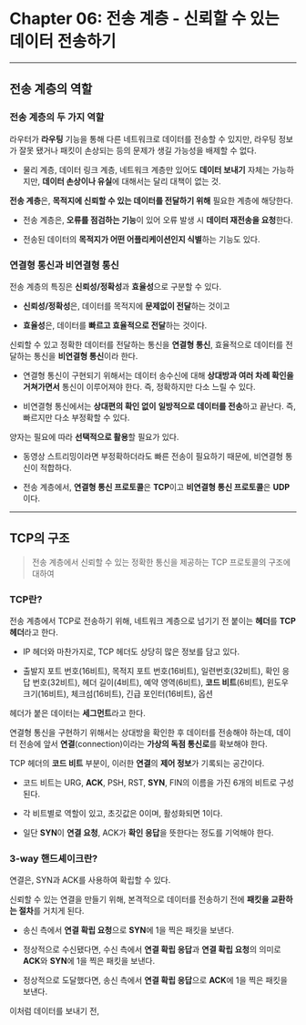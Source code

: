 # Chapter 06: 전송 계층 - 신뢰할 수 있는 데이터 전송하기

---

## 전송 계층의 역할

### 전송 계층의 두 가지 역할

라우터가 **라우팅** 기능을 통해 다른 네트워크로 데이터를 전송할 수 있지만, 라우팅 정보가 잘못 됐거나 패킷이 손상되는 등의 문제가 생길 가능성을 배제할 수 없다.

- 물리 계층, 데이터 링크 계층, 네트워크 계층만 있어도 **데이터 보내기** 자체는 가능하지만, **데이터 손상이나 유실**에 대해서는 달리 대책이 없는 것.

**전송 계층**은, **목적지에 신뢰할 수 있는 데이터를 전달하기 위해** 필요한 계층에 해당한다.

- 전송 계층은, **오류를 점검하는 기능**이 있어 오류 발생 시 **데이터 재전송을 요청**한다.

- 전송된 데이터의 **목적지가 어떤 어플리케이션인지 식별**하는 기능도 있다.

### 연결형 통신과 비연결형 통신

전송 계층의 특징은 **신뢰성/정확성**과 **효율성**으로 구분할 수 있다.

- **신뢰성/정확성**은, 데이터를 목적지에 **문제없이 전달**하는 것이고

- **효율성**은, 데이터를 **빠르고 효율적으로 전달**하는 것이다.

신뢰할 수 있고 정확한 데이터를 전달하는 통신을 **연결형 통신**, 효율적으로 데이터를 전달하는 통신을 **비연결형 통신**이라 한다.

- 연결형 통신이 구현되기 위해서는 데이터 송수신에 대해 **상대방과 여러 차례 확인을 거쳐가면서** 통신이 이루어져야 한다. 즉, 정확하지만 다소 느릴 수 있다.

- 비연결형 통신에서는 **상대편의 확인 없이** **일방적으로 데이터를 전송**하고 끝난다. 즉, 빠르지만 다소 부정확할 수 있다.

양자는 필요에 따라 **선택적으로 활용**할 필요가 있다.

- 동영상 스트리밍이라면 부정확하더라도 빠른 전송이 필요하기 때문에, 비연결형 통신이 적합하다.

- 전송 계층에서, **연결형 통신 프로토콜**은 **TCP**이고 **비연결형 통신 프로토콜**은 **UDP**이다.

---

## TCP의 구조

> 전송 계층에서 신뢰할 수 있는 정확한 통신을 제공하는 TCP 프로토콜의 구조에 대하여

### TCP란?

전송 계층에서 TCP로 전송하기 위해, 네트워크 계층으로 넘기기 전 붙이는 **헤더**를 **TCP 헤더**라고 한다.

- IP 헤더와 마찬가지로, TCP 헤더도 상당히 많은 정보를 담고 있다.

- 출발지 포트 번호(16비트), 목적지 포트 번호(16비트), 일련번호(32비트), 확인 응답 번호(32비트), 헤더 길이(4비트), 예약 영역(6비트), **코드 비트**(6비트), 윈도우 크기(16비트), 체크섬(16비트), 긴급 포인터(16비트), 옵션

헤더가 붙은 데이터는 **세그먼트**라고 한다.

연결형 통신을 구현하기 위해서는 상대방을 확인한 후 데이터를 전송해야 하는데, 데이터 전송에 앞서 **연결**(connection)이라는 **가상의 독점 통신로**를 확보해야 한다.

TCP 헤더의 **코드 비트** 부분이, 이러한 **연결**의 **제어 정보**가 기록되는 공간이다.

- 코드 비트는 URG, **ACK**, PSH, RST, **SYN**, FIN의 이름을 가진 6개의 비트로 구성된다.

- 각 비트별로 역할이 있고, 초깃값은 0이며, 활성화되면 1이다.

- 일단 **SYN**이 **연결 요청**, ACK가 **확인 응답**을 뜻한다는 정도를 기억해야 한다.

### 3-way 핸드셰이크란?

연결은, SYN과 ACK를 사용하여 확립할 수 있다.

신뢰할 수 있는 연결을 만들기 위해, 본격적으로 데이터를 전송하기 전에 **패킷을 교환하는 절차**를 거치게 된다.

- 송신 측에서 **연결 확립 요청**으로 **SYN**에 1을 찍은 패킷을 보낸다.

- 정상적으로 수신됐다면, 수신 측에서 **연결 확립 응답**과 **연결 확립 요청**의 의미로 **ACK**와 **SYN**에 1을 찍은 패킷을 보낸다.

- 정상적으로 도달했다면, 송신 측에서 **연결 확립 응답**으로 **ACK**에 1을 찍은 패킷을 보낸다.

이처럼 데이터를 보내기 전, 
